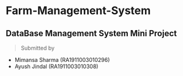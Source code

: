 # Farm-Management-System
## DataBase Management System Mini Project
> Submitted by 
- Mimansa Sharma (RA1911003010296)
- Ayush Jindal (RA1911003010308)


